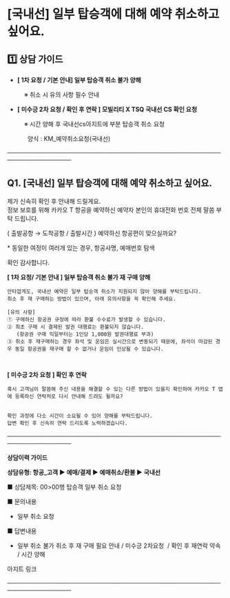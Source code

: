 # [국내선] 일부 탑승객에 대해 예약 취소하고 싶어요.

**1️⃣ 상담 가이드**
--------------

* **[ 1차 요청 / 기본 안내] 일부 탑승객 취소 불가 양해**

          ※ 취소 시 유의 사항 필수 안내 

* **[ 미수긍 2차 요청 / 확인 후 연락 ] **모빌리티 X TSQ 국내선 CS 확인 요청****

          ※ 시간 양해 후 국내선cs아지트에 부분 탑승객 취소 요청

            양식 : KM\_예약취소요청(국내선)

─────────────────────────────────────────────────────────────────

**Q1. [국내선] 일부 탑승객에 대해 예약 취소하고 싶어요.**
-------------------------------------

제가 신속히 확인 후 안내해 드릴게요.  
정보 보호를 위해 카카오 T 항공을 예약하신 예약자 본인의 휴대전화 번호 전체 말씀 부탁 드립니다.

( 출발공항 → 도착공항 / 출발시간 ) 예약하신 항공편이 맞으실까요?

\* 동일한 여정이 여러개 있는 경우, 항공사명, 예매번호 탐색

확인 감사합니다.

**[ 1차 요청/ 기본 안내 ] 일부 탑승객 취소 불가 재 구매 양해**

```
안타깝게도, 국내선 예약은 일부 탑승객 취소가 지원되지 않아 양해를 부탁드립니다.  
취소 후 재 구매하는 방법이 있으며, 아래 유의사항을 꼭 확인해 주세요.
```

```
[유의 사항]  
① 구매하신 항공권 규정에 따라 환불 수수료가 발생할 수 있습니다.  
② 최초 구매 시 결제된 발권 대행료는 환불되지 않습니다.    
   (항공권 구매 익일부터는 1인당 1,000원 발권대행료 부과)  
③ 취소 후 재구매하는 경우 좌석 및 운임은 실시간으로 변동되기 때문에, 좌석이 마감된 경우 동일 항공권을 재구매 할 수 없거나 운임이 인상될 수 있습니다.  
  
  

```

**[ 미수긍 2차 요청 ] 확인 후 연락**

```
혹시 고객님이 말씀해 주신 내용을 해결할 수 있는 다른 방법이 있을지 확인하여 카카오 T 앱에 등록하신 연락처로 다시 안내해 드려도 될까요?  
  
  
확인 과정에 다소 시간이 소요될 수 있어 양해를 부탁드립니다.  
답변 확인 후 신속히 연락 드리도록 노력하겠습니다.
```

─────────────────────────────────────────────────────────────────

**상담이력 가이드**

**상담유형: 항공\_고객 ▶ 예매/결제 ▶ 예매취소/환불 ▶ 국내선**

■ 상담제목: 00>00행 탑승객 일부 취소 요청 

■ 문의내용  
- 일부 취소 요청 

■ 답변내용  
- 일부 취소 불가 취소 후 재 구매 필요 안내 / 미수긍 2차요청  / 확인 후 재연락 약속 / 시간 양해 

아지트 링크

─────────────────────────────────────────────────────────────────